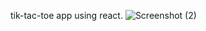 tik-tac-toe app using react.
![Screenshot (2)](https://github.com/aman2000raj/tic-tac-toe-app/assets/66414882/db767b9d-a319-4072-a57a-976692378327)
